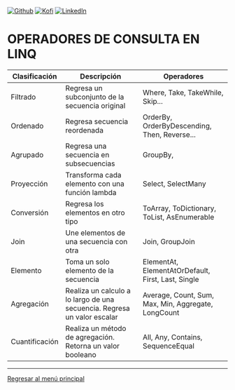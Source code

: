 [![Github][github-shield]][github-url]
[![Kofi][kofi-shield]][kofi-url]
[![LinkedIn][linkedin-shield]][linkedin-url]

# OPERADORES DE CONSULTA EN LINQ

Clasificación | Descripción | Operadores
--- | --- | ---
Filtrado | Regresa un subconjunto de la secuencia original | Where, Take, TakeWhile, Skip...
Ordenado | Regresa secuencia reordenada | OrderBy, OrderByDescending, Then, Reverse...
Agrupado | Regresa una secuencia en subsecuencias | GroupBy,
Proyección | Transforma cada elemento con una función lambda | Select, SelectMany
Conversión | Regresa los elementos en otro tipo | ToArray, ToDictionary, ToList, AsEnumerable
Join | Une elementos de una secuencia con otra | Join, GroupJoin
Elemento | Toma un solo elemento de la secuencia | ElementAt, ElementAtOrDefault, First, Last, Single
Agregación | Realiza un calculo a lo largo de una secuencia. Regresa un valor escalar | Average, Count, Sum, Max, Min, Aggregate, LongCount
Cuantificación | Realiza un método de agregación. Retorna un valor booleano | All, Any, Contains, SequenceEqual

---
[Regresar al menú principal](https://github.com/FernandoCalmet/dotnet-6-essencial)

<!--- reference style links --->
[github-shield]: https://img.shields.io/badge/-@fernandocalmet-%23181717?style=flat-square&logo=github
[github-url]: https://github.com/fernandocalmet
[kofi-shield]: https://img.shields.io/badge/-@fernandocalmet-%231DA1F2?style=flat-square&logo=kofi&logoColor=ff5f5f
[kofi-url]: https://ko-fi.com/fernandocalmet
[linkedin-shield]: https://img.shields.io/badge/-fernandocalmet-blue?style=flat-square&logo=Linkedin&logoColor=white&link=https://www.linkedin.com/in/fernandocalmet
[linkedin-url]: https://www.linkedin.com/in/fernandocalmet